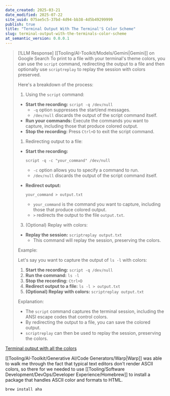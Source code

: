 ```yaml
---
date_created: 2025-03-21
date_modified: 2025-07-22
site_uuid: 075ae5c5-37bd-4d94-bb38-4d5b49299999
publish: true
title: "Terminal Output With The Terminal'S Color Scheme"
slug: terminal-output-with-the-terminals-color-scheme
at_semantic_version: 0.0.0.1
---
```


> [!LLM Response] [[Tooling/AI-Toolkit/Models/Gemini|Gemini]] on Google Search
> To print to a file with your terminal's theme colors, you can use the `script` command, redirecting the output to a file and then optionally use `scriptreplay` to replay the session with colors preserved. 
> 
> Here's a breakdown of the process:
> 
> 1. Using the `script` command:
> 
> - **Start the recording:** `script -q /dev/null`
>     - `-q` option suppresses the start/end messages.
>     - `/dev/null` discards the output of the script command itself.
> - **Run your commands:** Execute the commands you want to capture, including those that produce colored output.
> - **Stop the recording:** Press `Ctrl+D` to exit the script command. 
> 
> 1. Redirecting output to a file:
> 
> - **Start the recording:**
>     
>     `script -q -c "your_command" /dev/null`
>     
>     - `-c` option allows you to specify a command to run.
>     - `/dev/null` discards the output of the script command itself.
>     
> - **Redirect output:**
>     
>     `your_command > output.txt`
>     
>     - `your_command` is the command you want to capture, including those that produce colored output.
>     - `>` redirects the output to the file `output.txt`. 
>     
> 
> 3. (Optional) Replay with colors:
> 
> - **Replay the session:** `scriptreplay output.txt`
>     - This command will replay the session, preserving the colors. 
> 
> Example:
> 
> Let's say you want to capture the output of `ls -l` with colors: 
> 
> 1. **Start the recording:** `script -q /dev/null`
> 2. **Run the command:** `ls -l`
> 3. **Stop the recording:** `Ctrl+D`
> 4. **Redirect output to a file:** `ls -l > output.txt`
> 5. **(Optional) Replay with colors:** `scriptreplay output.txt`
> 
> Explanation:
> 
> - The `script` command captures the terminal session, including the ANSI escape codes that control colors.
> - By redirecting the output to a file, you can save the colored output.
> - `scriptreplay` can then be used to replay the session, preserving the colors.
>   

[Terminal output with all the colors](https://brettterpstra.com/2022/06/07/terminal-output-with-all-the-colors/)

[[Tooling/AI-Toolkit/Generative AI/Code Generators/Warp|Warp]] was able to walk me through the fact that typical text editors don't render ASCII colors, so there for we needed to use [[Tooling/Software Development/DevOps/Developer Experience/Homebrew]] to install a package that handles ASCII color and formats to HTML.  

```bash
brew install aha
```


